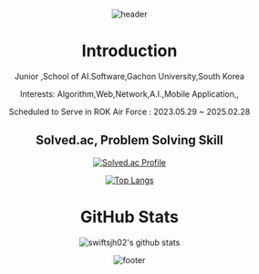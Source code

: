 <div align=center>

![header](https://capsule-render.vercel.app/api?type=waving&color=auto&height=200&section=header&text=Jiho%20Seo's%20Repo.&fontSize=90&animation=fadeIn)

  <h1>Introduction</h1>
  <p>Junior ,School of AI.Software,Gachon University,South Korea</p>
  <p>Interests: Algorithm,Web,Network,A.I.,Mobile Application,,</p>
  <p> Scheduled to Serve in ROK Air Force : 2023.05.29 ~ 2025.02.28 

  <h2>Solved.ac, Problem Solving Skill</h2>
  
 [![Solved.ac Profile](http://mazassumnida.wtf/api/v2/generate_badge?boj=ksdk6145)](https://solved.ac/ksdk6145)

[![Top Langs](https://github-readme-stats.vercel.app/api/top-langs/?username=swiftsjh02&layout=compact)](https://github.com/ssohye/github-readme-stats)

  <h1>GitHub Stats</h1> 
  

  
  ![swiftsjh02's github stats](https://github-readme-stats.vercel.app/api?username=swiftsjh02&show_icons=true)


![footer](https://capsule-render.vercel.app/api?type=waving&color=auto&height=100&section=header&text=Beyond%20the%20Limit&fontSize=90)


</div>
